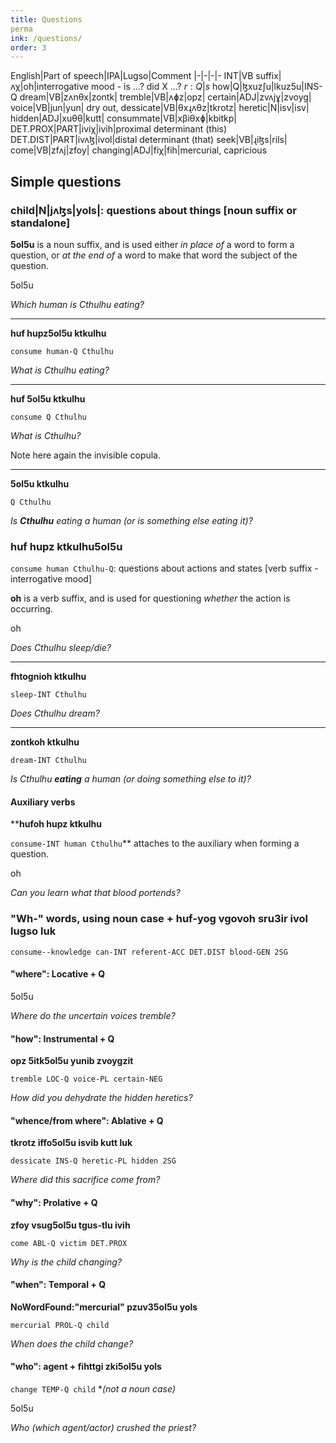 ```yaml
---
title: Questions
perma
ink: /questions/
order: 3
---
```


English|Part of speech|IPA|Lugso|Comment
|-|-|-|-
INT|VB suffix|ʌχ|oh|interrogative mood  - is ...? did X ...?
${r: Q}|s$
how|Q|ɮxuzʃu|lkuz5u|INS-Q
dream|VB|zʌnθx|zontk|
tremble|VB|ʌɸz|opz|
certain|ADJ|zvʌjɣ|zvoyg|
voice|VB|jun|yun|
dry out, dessicate|VB|θxɻʌθz|tkrotz|
heretic|N|isv|isv|
hidden|ADJ|xuθθ|kutt|
consummate|VB|xβiθxɸ|kbitkp|
DET.PROX|PART|iviχ|ivih|proximal determinant (this)
DET.DIST|PART|ivʌɮ|ivol|distal determinant (that)
seek|VB|ɻiɮs|rils|
come|VB|zfʌj|zfoy|
changing|ADJ|fiχ|fih|mercurial, capricious

## Simple questions

### child|N|jʌɮs|yols|: questions about things [noun suffix or standalone]

**5ol5u** is a noun suffix, and is used either _in place of_ a word to form a question, or _at the end of_ a word to make that word the subject of the question.

5ol5u

_Which human is Cthulhu eating?_

---

**huf hupz5ol5u ktkulhu**

`consume human-Q Cthulhu`

_What is Cthulhu eating?_

---

**huf 5ol5u ktkulhu**

`consume Q Cthulhu`

_What is Cthulhu?_

Note here again the invisible copula.

---

**5ol5u ktkulhu**

`Q Cthulhu`

_Is **Cthulhu** eating a human (or is something else eating it)?_

### **huf hupz ktkulhu5ol5u**

`consume human Cthulhu-Q`: questions about actions and states [verb suffix - interrogative mood]

**oh** is a verb suffix, and is used for questioning _whether_ the action is occurring.

oh

_Does Cthulhu sleep/die?_

---

**fhtognioh ktkulhu**

`sleep-INT Cthulhu`

_Does Cthulhu dream?_

---

**zontkoh ktkulhu**

`dream-INT Cthulhu`

_Is Cthulhu **eating** a human (or doing something else to it)?_

#### Auxiliary verbs

****hufoh hupz ktkulhu**

`consume-INT human Cthulhu`** attaches to the auxiliary when forming a question.

oh

_Can you learn what that blood portends?_

### "Wh-" words, using noun case + **huf-yog vgovoh sru3ir ivol lugso luk**

`consume--knowledge can-INT referent-ACC DET.DIST blood-GEN 2SG`

#### "where": Locative + Q

5ol5u

_Where do the uncertain voices tremble?_

#### "how": Instrumental + Q

**opz 5itk5ol5u yunib zvoygzit**

`tremble LOC-Q voice-PL certain-NEG`

_How did you dehydrate the hidden heretics?_

#### "whence/from where": Ablative + Q

**tkrotz iffo5ol5u isvib kutt luk**

`dessicate INS-Q heretic-PL hidden 2SG`

_Where did this sacrifice come from?_

#### "why": Prolative + Q

**zfoy vsug5ol5u tgus-tlu ivih**

`come ABL-Q victim DET.PROX`

_Why is the child changing?_

#### "when": Temporal + Q

**NoWordFound:"mercurial" pzuv35ol5u yols**

`mercurial PROL-Q child`

_When does the child change?_

#### "who": agent + **fihttgi zki5ol5u yols**

`change TEMP-Q child` **(not a noun case)*

5ol5u

_Who (which agent/actor) crushed the priest?_
